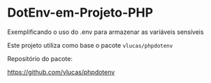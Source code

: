 # DotEnv-em-Projeto-PHP

Exemplificando o uso do .env para armazenar as variáveis sensíveis

Este projeto utiliza como base o pacote `vlucas/phpdotenv` 

Repositório do pacote:

https://github.com/vlucas/phpdotenv

